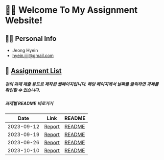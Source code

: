 # 🙋‍♀️ Welcome To My Assignment Website!

## 👩‍💻 Personal Info
- Jeong Hyein
- hyein.jjjj@gmail.com

## 📝 <a href="https://jhi1234.github.io/cordova/index.html">Assignment List</a>
##### 강의 과제 제출 용도로 제작된 웹페이지입니다. 해당 페이지에서 날짜를 클릭하면 과제를 확인할 수 있습니다.
##### 과제별 README 바로가기
|Date|Link|README|
|---|---|---|
|2023-09-12|<a href="https://jhi1234.github.io/cordova/0912/main.html">Report</a>|<a href="0912/README.md">README</a>|
|2023-09-19|<a href="https://jhi1234.github.io/cordova/0919/index.html">Report</a>|<a href="0919/README.md">README</a>|
|2023-09-26|<a href="https://jhi1234.github.io/cordova/0926/mintro.html">Report</a>|<a href="0926/README.md">README</a>|
|2023-10-10|<a href="https://jhi1234.github.io/cordova/1010/main.html">Report</a>|<a href="1010/README.md">README</a>|
